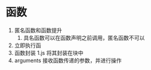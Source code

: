 # 函数
1. 匿名函数和函数提升
    1. 具名函数可以在函数声明之前调用，匿名函数不可以
2. 立即执行函
3. 函数封装 1.js 将其封装在块中
4. arguments 接收函数传递的参数，并进行操作


